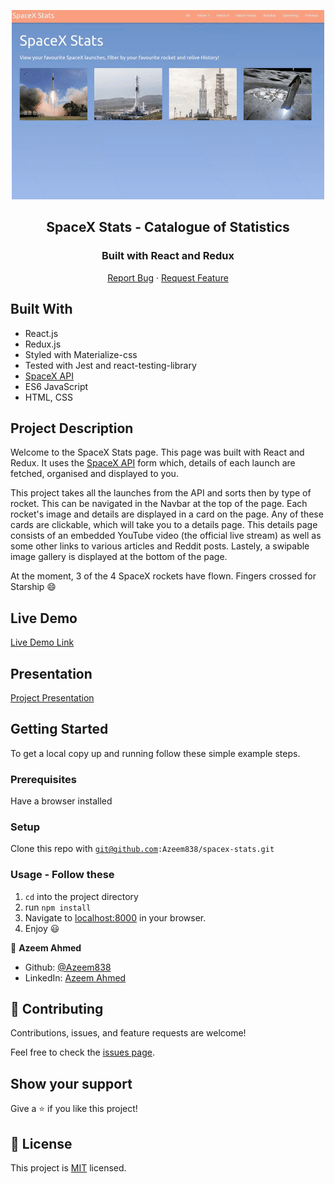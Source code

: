 <p align="center">
  <a>
    <p align="center"> <img src="./spacex-stats-screenshot-2.gif" alt="spacex-stats"> </p>
  </a>

  <h2 align="center">SpaceX Stats - Catalogue of Statistics</h2>
  <h3 align="center">Built with React and Redux</h3>

  <p align="center">
    <a href="https://github.com/Azeem838/spacex-stats/issues">Report Bug</a>
    · 
    <a href="https://github.com/Azeem838/spacex-stats/issues">Request Feature</a>
  </p>
</p>

## Built With

- React.js
- Redux.js
- Styled with Materialize-css
- Tested with Jest and react-testing-library
- [SpaceX API](https://github.com/r-spacex/SpaceX-API)
- ES6 JavaScript
- HTML, CSS

## Project Description

Welcome to the SpaceX Stats page. This page was built with React and Redux. It uses the [SpaceX API](https://github.com/r-spacex/SpaceX-API) form which, details of each launch are fetched, organised and displayed to you.

This project takes all the launches from the API and sorts then by type of rocket. This can be navigated in the Navbar at the top of the page.
Each rocket's image and details are displayed in a card on the page. Any of these cards are clickable, which will take you to a details page. This details page consists of an embedded YouTube video (the official live stream) as well as some other links to various articles and Reddit posts. Lastely, a swipable image gallery is displayed at the bottom of the page.

At the moment, 3 of the 4 SpaceX rockets have flown. Fingers crossed for Starship :smile:

## Live Demo

[Live Demo Link](https://spacex-stats-azeem.herokuapp.com/)

## Presentation

[Project Presentation](https://www.loom.com/share/80b548e6422e4c62a3b6924912b7a3bd)

## Getting Started

To get a local copy up and running follow these simple example steps.

### Prerequisites

Have a browser installed

### Setup

Clone this repo with <code>git@github.com:Azeem838/spacex-stats.git</code>

### Usage - Follow these

1. <code>cd</code> into the project directory
2. run <code>npm install</code>
3. Navigate to [localhost:8000](http://localhost:3000) in your browser.
4. Enjoy :smiley:

:bust_in_silhouette: **Azeem Ahmed**

- Github: [@Azeem838](https://github.com/Azeem838)
- LinkedIn: [Azeem Ahmed](www.linkedin.com/in/azeemmahmed)

## 🤝 Contributing

Contributions, issues, and feature requests are welcome!

Feel free to check the [issues page](https://github.com/Azeem838/spacex-stats/issues).

## Show your support

Give a ⭐️ if you like this project!

## 📝 License

This project is [MIT](lic.url) licensed.

